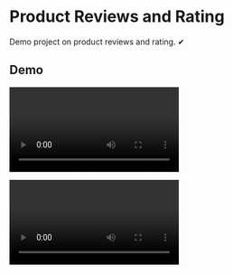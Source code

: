# Product Reviews and Rating

Demo project on product reviews and rating. ✔   

## Demo

![](./assets/01.mp4)

![](./assets/02.mp4)